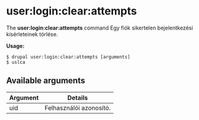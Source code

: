 # user:login:clear:attempts
The **user:login:clear:attempts** command Egy fiók sikertelen bejelentkezési kísérleteinek törlése.

**Usage:**
```
$ drupal user:login:clear:attempts [arguments] 
$ uslca  
```

## Available arguments
Argument | Details
---------|-------------
uid | Felhasználói azonosító.
